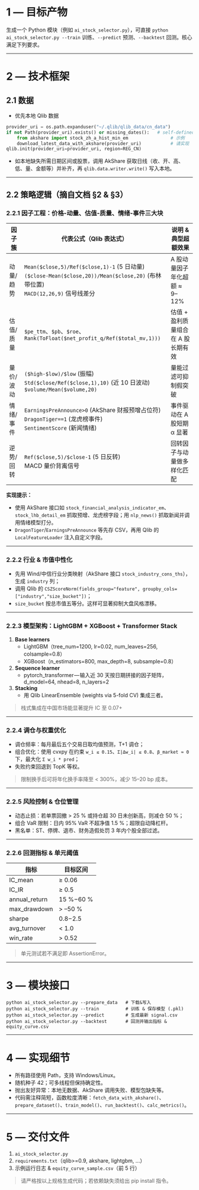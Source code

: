 # 1 — 目标产物

生成一个 Python 模块（例如 `ai_stock_selector.py`），可直接 `python ai_stock_selector.py --train` 训练、`--predict` 预测、`--backtest` 回测。核心满足下列要求。

---

# 2 — 技术框架

## 2.1 数据

- 优先本地 Qlib 数据

```python
provider_uri = os.path.expanduser("~/.qlib/qlib_data/cn_data")
if not Path(provider_uri).exists() or missing_dates():   # self-defined checker
    from akshare import stock_zh_a_hist_min_em                # 示例
    download_latest_data_with_akshare(provider_uri)           # 请实现
qlib.init(provider_uri=provider_uri, region=REG_CN)
```

- 如本地缺失所需日期区间或股票，调用 AkShare 获取日线（收、开、高、低、量、金额等）并补齐，再 `qlib.data.writer.write()` 写入本地。

---

## 2.2 策略逻辑（摘自文档 §2 & §3）

### 2.2.1 因子工程：价格-动量、估值-质量、情绪-事件三大块

| 因子簇     | 代表公式（Qlib 表达式） | 说明 & 典型超额效果 |
|------------|-------------------------|--------------------|
| 动量/趋势   | `Mean($close,5)/Ref($close,1)-1` (5 日动量)<br>`($close-Mean($close,20))/Mean($close,20)` (布林带位置)<br>`MACD(12,26,9)` 信号线差分 | A 股动量因子年化超额 ≈ 9–12% |
| 估值/质量   | `$pe_ttm`、`$pb`、`$roe`、`Rank(ToFloat($net_profit_q/Ref($total_mv,1)))` | 估值 + 盈利质量组合在 A 股长期有效 |
| 量价/波动   | `($high-$low)/$low` (振幅)<br>`Std($close/Ref($close,1),10)` (近 10 日波动)<br>`$volume/Mean($volume,20)` | 量能过滤可抑制假突破 |
| 情绪/事件   | `EarningsPreAnnounce>0` (AkShare 财报预增占位符)<br>`DragonTiger==1` (龙虎榜事件)<br>`SentimentScore` (新闻情绪) | 事件驱动在 A 股短期 α 显著 |
| 逆势/回转   | `Ref($close,5)/$close-1` (5 日反转)<br>MACD 量价背离信号 | 回转因子与动量做多样化匹配 |

**实现提示：**
- 使用 AkShare 接口如 `stock_financial_analysis_indicator_em`、`stock_lhb_detail_em` 抓取预增、龙虎榜字段；用 `nlp_news()` 抓取新闻并调用情绪模型打分。
- `DragonTiger`/`EarningsPreAnnounce` 等先存 CSV，再用 Qlib 的 `LocalFeatureLoader` 注入自定义字段。

---

### 2.2.2 行业 & 市值中性化

- 先用 Wind/中信行业分类映射（AkShare 接口 `stock_industry_cons_ths`），生成 `industry` 列；
- 调用 Qlib 的 `CSZScoreNorm(fields_group="feature", groupby_cols=["industry","size_bucket"])`；
- `size_bucket` 按总市值五等分。这样可显著抑制大盘风格漂移。

---

### 2.2.3 模型架构：LightGBM + XGBoost + Transformer Stack

1. **Base learners**
    - LightGBM（tree_num=1200, lr=0.02, num_leaves=256, colsample=0.8）
    - XGBoost（n_estimators=800, max_depth=8, subsample=0.8）
2. **Sequence learner**
    - pytorch_transformer — 输入近 30 天按日期拼接的因子矩阵，d_model=64, nhead=8, n_layers=2
3. **Stacking**
    - 用 Qlib LinearEnsemble (weights via 5-fold CV) 集成三者。

> 栈式集成在中国市场能显著提升 IC 至 0.07+

---

### 2.2.4 调仓与权重优化

- 调仓频率：每月最后五个交易日取均值预测，T+1 调仓；
- 组合优化：使用 cvxpy 在约束 `w_i ≤ 0.15`、`Σ|Δw_i| ≤ 0.8`、`β_market ≈ 0` 下，最大化 `Σ w_i * pred`；
- 失败约束回退到 TopK 等权。

> 限制换手后可将年化换手率降至 < 300%，减少 15–20 bp 成本。

---

### 2.2.5 风险控制 & 仓位管理

- 动态止损：若单票回撤 > 25 % 或持仓超 30 日未创新高，则减仓 50 %；
- 组合 VaR 限制：日内 95% VaR 不超净值 1.5 %；超限自动降杠杆。
- 黑名单：ST、停牌、退市、财务造假处罚 3 年内个股全部过滤。

---

### 2.2.6 回测指标 & 单元阈值

| 指标           | 目标区间           |
|----------------|--------------------|
| IC_mean        | ≥ 0.06             |
| IC_IR          | ≥ 0.5              |
| annual_return  | 15 % – 60 %        |
| max_drawdown   | > –50 %            |
| sharpe         | 0.8 – 2.5          |
| avg_turnover   | < 1.0              |
| win_rate       | > 0.52             |

> 单元测试若不满足即 AssertionError。

---

# 3 — 模块接口

```shell
python ai_stock_selector.py --prepare_data   # 下载&写入
python ai_stock_selector.py --train          # 训练 & 保存模型 (.pkl)
python ai_stock_selector.py --predict        # 生成最新 signal.csv
python ai_stock_selector.py --backtest       # 回测并输出指标 & equity_curve.csv
```

---

# 4 — 实现细节

- 所有路径使用 Path，支持 Windows/Linux。
- 随机种子 42；可多线程但保持确定性。
- 抛出友好异常：本地无数据、AkShare 调用失败、模型包缺失等。
- 代码需注释简短，函数粒度清晰：`fetch_data_with_akshare()`、`prepare_dataset()`、`train_model()`、`run_backtest()`、`calc_metrics()`。

---

# 5 — 交付文件

1. `ai_stock_selector.py`
2. `requirements.txt`（qlib>=0.9, akshare, lightgbm, …）
3. 示例运行日志 & `equity_curve_sample.csv`（前 5 行）

> 请严格按以上规格生成代码；若依赖缺失须给出 pip install 指令。
